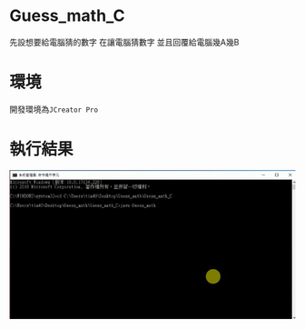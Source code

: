 # Guess_math_C
先設想要給電腦猜的數字 在讓電腦猜數字 並且回覆給電腦幾A幾B

# 環境
開發環境為```JCreator Pro```

# 執行結果
![image](https://github.com/HzYu/Guess_math/blob/master/Guess_math_C/gif/C.gif)
